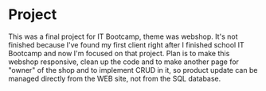 # Project
This was a final project for IT Bootcamp, theme was webshop. 
It's not finished because I've found my first client right after I finished school IT Bootcamp and now I'm focused on that project. 
Plan is to make this webshop responsive, clean up the code and to make another page for "owner" of the shop and
to implement CRUD in it, so product update can be managed directly from the WEB site, not from the SQL database.
